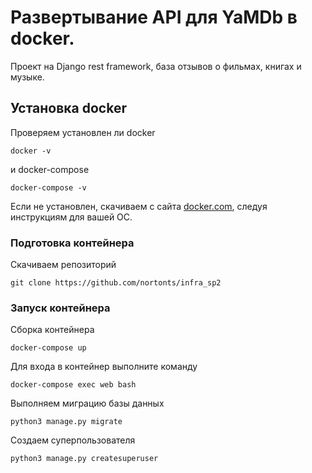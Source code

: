 # Развертывание API для YaMDb в docker. 

Проект на Django rest framework, база отзывов о фильмах, книгах и музыке.

## Установка docker

Проверяем установлен ли docker
```
docker -v
```
и docker-compose
```
docker-compose -v
```
Если не установлен, скачиваем с сайта [docker.com](https://www.docker.com/), следуя инструкциям для вашей ОС.
### Подготовка контейнера
Скачиваем репозиторий
```
git clone https://github.com/nortonts/infra_sp2
```
### Запуск контейнера

Сборка контейнера
```
docker-compose up
```
Для входа в контейнер выполните команду
```
docker-compose exec web bash
```
Выполняем миграцию базы данных
```
python3 manage.py migrate
```
Создаем суперпользователя
```
python3 manage.py createsuperuser
```

